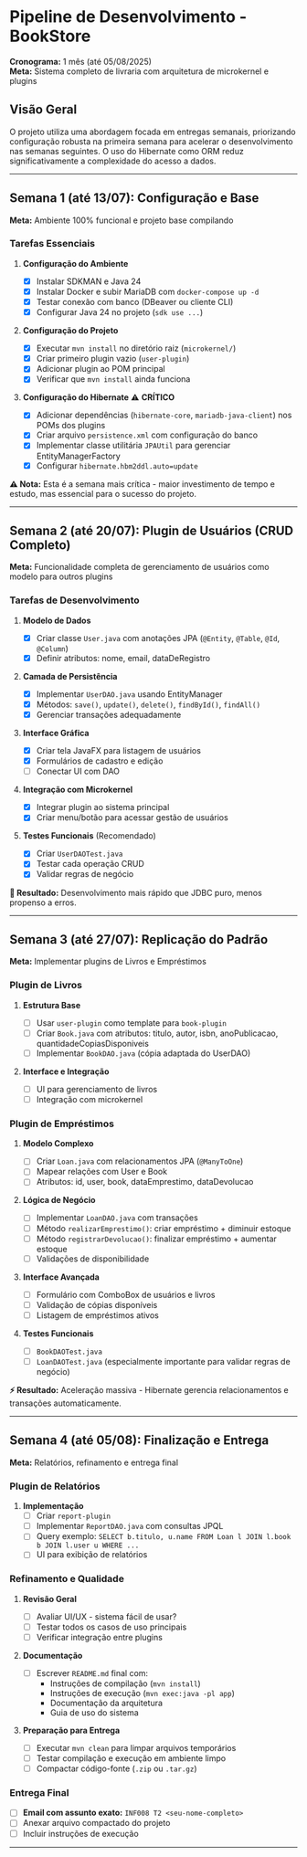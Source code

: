 # Pipeline de Desenvolvimento - BookStore

**Cronograma:** 1 mês (até 05/08/2025)  
**Meta:** Sistema completo de livraria com arquitetura de microkernel e plugins

## Visão Geral

O projeto utiliza uma abordagem focada em entregas semanais, priorizando configuração robusta na primeira semana para acelerar o desenvolvimento nas semanas seguintes. O uso do Hibernate como ORM reduz significativamente a complexidade do acesso a dados.

---

## Semana 1 (até 13/07): Configuração e Base

**Meta:** Ambiente 100% funcional e projeto base compilando

### Tarefas Essenciais

1. **Configuração do Ambiente**

   - [x] Instalar SDKMAN e Java 24
   - [x] Instalar Docker e subir MariaDB com `docker-compose up -d`
   - [x] Testar conexão com banco (DBeaver ou cliente CLI)
   - [x] Configurar Java 24 no projeto (`sdk use ...`)

2. **Configuração do Projeto**

   - [x] Executar `mvn install` no diretório raiz (`microkernel/`)
   - [x] Criar primeiro plugin vazio (`user-plugin`)
   - [x] Adicionar plugin ao POM principal
   - [x] Verificar que `mvn install` ainda funciona

3. **Configuração do Hibernate** ⚠️ **CRÍTICO**
   - [x] Adicionar dependências (`hibernate-core`, `mariadb-java-client`) nos POMs dos plugins
   - [x] Criar arquivo `persistence.xml` com configuração do banco
   - [x] Implementar classe utilitária `JPAUtil` para gerenciar EntityManagerFactory
   - [x] Configurar `hibernate.hbm2ddl.auto=update`

**⚠️ Nota:** Esta é a semana mais crítica - maior investimento de tempo e estudo, mas essencial para o sucesso do projeto.

---

## Semana 2 (até 20/07): Plugin de Usuários (CRUD Completo)

**Meta:** Funcionalidade completa de gerenciamento de usuários como modelo para outros plugins

### Tarefas de Desenvolvimento

1. **Modelo de Dados**

   - [x] Criar classe `User.java` com anotações JPA (`@Entity`, `@Table`, `@Id`, `@Column`)
   - [x] Definir atributos: nome, email, dataDeRegistro

2. **Camada de Persistência**

   - [x] Implementar `UserDAO.java` usando EntityManager
   - [x] Métodos: `save()`, `update()`, `delete()`, `findById()`, `findAll()`
   - [x] Gerenciar transações adequadamente

3. **Interface Gráfica**

   - [x] Criar tela JavaFX para listagem de usuários
   - [x] Formulários de cadastro e edição
   - [ ] Conectar UI com DAO

4. **Integração com Microkernel**

   - [x] Integrar plugin ao sistema principal
   - [x] Criar menu/botão para acessar gestão de usuários

5. **Testes Funcionais** (Recomendado)
   - [x] Criar `UserDAOTest.java`
   - [x] Testar cada operação CRUD
   - [x] Validar regras de negócio

**🚀 Resultado:** Desenvolvimento mais rápido que JDBC puro, menos propenso a erros.

---

## Semana 3 (até 27/07): Replicação do Padrão

**Meta:** Implementar plugins de Livros e Empréstimos

### Plugin de Livros

1. **Estrutura Base**

   - [ ] Usar `user-plugin` como template para `book-plugin`
   - [ ] Criar `Book.java` com atributos: titulo, autor, isbn, anoPublicacao, quantidadeCopiasDisponiveis
   - [ ] Implementar `BookDAO.java` (cópia adaptada do UserDAO)

2. **Interface e Integração**
   - [ ] UI para gerenciamento de livros
   - [ ] Integração com microkernel

### Plugin de Empréstimos

1. **Modelo Complexo**

   - [ ] Criar `Loan.java` com relacionamentos JPA (`@ManyToOne`)
   - [ ] Mapear relações com User e Book
   - [ ] Atributos: id, user, book, dataEmprestimo, dataDevolucao

2. **Lógica de Negócio**

   - [ ] Implementar `LoanDAO.java` com transações
   - [ ] Método `realizarEmprestimo()`: criar empréstimo + diminuir estoque
   - [ ] Método `registrarDevolucao()`: finalizar empréstimo + aumentar estoque
   - [ ] Validações de disponibilidade

3. **Interface Avançada**

   - [ ] Formulário com ComboBox de usuários e livros
   - [ ] Validação de cópias disponíveis
   - [ ] Listagem de empréstimos ativos

4. **Testes Funcionais**
   - [ ] `BookDAOTest.java`
   - [ ] `LoanDAOTest.java` (especialmente importante para validar regras de negócio)

**⚡ Resultado:** Aceleração massiva - Hibernate gerencia relacionamentos e transações automaticamente.

---

## Semana 4 (até 05/08): Finalização e Entrega

**Meta:** Relatórios, refinamento e entrega final

### Plugin de Relatórios

1. **Implementação**
   - [ ] Criar `report-plugin`
   - [ ] Implementar `ReportDAO.java` com consultas JPQL
   - [ ] Query exemplo: `SELECT b.titulo, u.name FROM Loan l JOIN l.book b JOIN l.user u WHERE ...`
   - [ ] UI para exibição de relatórios

### Refinamento e Qualidade

1. **Revisão Geral**

   - [ ] Avaliar UI/UX - sistema fácil de usar?
   - [ ] Testar todos os casos de uso principais
   - [ ] Verificar integração entre plugins

2. **Documentação**

   - [ ] Escrever `README.md` final com:
     - Instruções de compilação (`mvn install`)
     - Instruções de execução (`mvn exec:java -pl app`)
     - Documentação da arquitetura
     - Guia de uso do sistema

3. **Preparação para Entrega**
   - [ ] Executar `mvn clean` para limpar arquivos temporários
   - [ ] Testar compilação e execução em ambiente limpo
   - [ ] Compactar código-fonte (`.zip` ou `.tar.gz`)

### Entrega Final

- [ ] **Email com assunto exato:** `INF008 T2 <seu-nome-completo>`
- [ ] Anexar arquivo compactado do projeto
- [ ] Incluir instruções de execução

---
